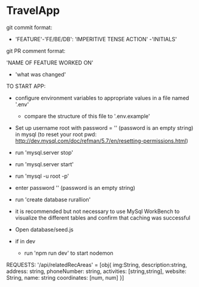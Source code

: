 # TravelApp

git commit format: 

- 'FEATURE'-'FE/BE/DB': 'IMPERITIVE TENSE ACTION' -'INITIALS'

git PR comment format:

'NAME OF FEATURE WORKED ON'
- 'what was changed'

TO START APP:
- configure environment variables to appropriate values in a file named '.env'
  - compare the structure of this file to '.env.example'
- Set up username root with password = '' (password is an empty string) in mysql (to reset your root pwd: http://dev.mysql.com/doc/refman/5.7/en/resetting-permissions.html)
- run 'mysql.server stop'
- run 'mysql.server start'
- run 'mysql -u root -p'
- enter password '' (password is an empty string)
- run 'create database rurallion'
- it is recommended but not necessary  to use MySql WorkBench to visualize the different tables and confirm that caching was successful
- Open database/seed.js

- if in dev
  - run 'npm run dev' to start nodemon



REQUESTS:
'/api/relatedRecAreas' = [obj{
    img:String, 
    description:string, 
    address: string, 
    phoneNumber: string, 
    activities: [string,string],
    website: String,
    name: string
    coordinates: [num, num]
}]